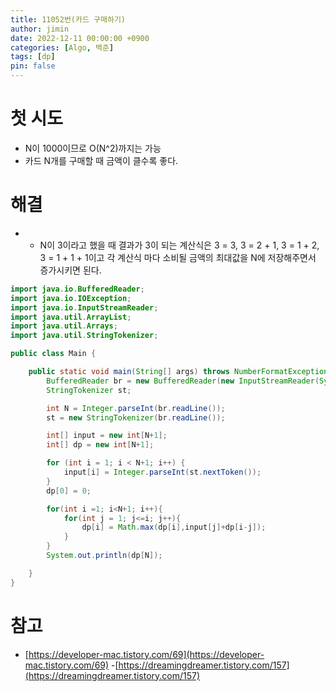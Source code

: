```yaml
---
title: 11052번(카드 구매하기)
author: jimin
date: 2022-12-11 00:00:00 +0900
categories: [Algo, 백준]
tags: [dp]
pin: false
---
```


# 첫 시도

 - N이 1000이므로 O(N^2)까지는 가능
 - 카드 N개를 구매할 때 금액이 클수록 좋다.

# 해결

 -  - N이 3이라고 했을 때 결과가 3이 되는 계산식은
 3 = 3, 3 = 2 + 1, 3 = 1 + 2, 3 = 1 + 1 + 1이고 각 계산식 마다 소비될 금액의 최대값을 N에 저장해주면서 증가시키면 된다.

```java
import java.io.BufferedReader;
import java.io.IOException;
import java.io.InputStreamReader;
import java.util.ArrayList;
import java.util.Arrays;
import java.util.StringTokenizer;

public class Main {

    public static void main(String[] args) throws NumberFormatException, IOException {
        BufferedReader br = new BufferedReader(new InputStreamReader(System.in));
        StringTokenizer st;

        int N = Integer.parseInt(br.readLine());
        st = new StringTokenizer(br.readLine());

        int[] input = new int[N+1];
        int[] dp = new int[N+1];

        for (int i = 1; i < N+1; i++) {
            input[i] = Integer.parseInt(st.nextToken());
        }
        dp[0] = 0;

        for(int i =1; i<N+1; i++){
            for(int j = 1; j<=i; j++){
                dp[i] = Math.max(dp[i],input[j]+dp[i-j]);
            }
        }
        System.out.println(dp[N]);

    }
}
```

# 참고

 - [https://developer-mac.tistory.com/69](https://developer-mac.tistory.com/69)
 -[https://dreamingdreamer.tistory.com/157](https://dreamingdreamer.tistory.com/157)